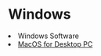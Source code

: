 # Windows

<li>Windows Software</li>
<li><a href="https://drive.google.com/drive/mobile/folders/1Fc5foBPusMX3KaFcnYIJMzxRj3b4DjTq/1wWxFNf4JbjqpS3SKDJwYCG2I_5TomZn3?usp=share_link&sort=13&direction=a"/>MacOS for Desktop PC</a></li>
